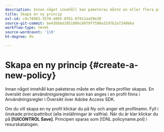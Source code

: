 ```yaml
---
description: Innan något innehåll kan paketeras måste en eller flera profiler skapas. En översikt över användningsreglerna som kan anges i en profil finns i Användningsregler i Översikt över Adobe Access SDK.
title: Skapa en ny princip
exl-id: c8c78983-3578-4895-8f61-8f812aa59e20
source-git-commit: be43bbbd1051886c8979ff590a3197b2a7249b6a
workflow-type: tm+mt
source-wordcount: '119'
ht-degree: 0%

---
```


# Skapa en ny princip {#create-a-new-policy}

Innan något innehåll kan paketeras måste en eller flera profiler skapas. En översikt över användningsreglerna som kan anges i en profil finns i Användningsregler i Översikt över Adobe Access SDK.

Om du vill skapa en ny profil klickar du på Ny och anger ett profilnamn. Fyll i önskade principattribut (alla inställningar är valfria). När du är klar klickar du på **[!UICONTROL Save]**. Principen sparas som [!DNL policyname.pol] i resurskatalogen.
